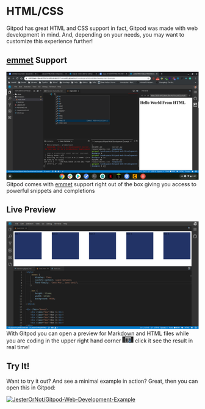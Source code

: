 # HTML/CSS

 Gitpod has great HTML and CSS support in fact, Gitpod was made with web development in mind. And, depending on your needs, you may want to customize this experience further!

## [emmet](http://emmet.io/) Support

![emmet demo](images/emmet.png)
Gitpod comes with [emmet](http://emmet.io/) support right out of the box giving you access to powerful snippets and completions


## Live Preview

![image of preview](images/live_preview.png)
With Gitpod you can open a preview for Markdown and HTML files while you are coding in the upper right hand corner ![preview icon](images/preview.png) click it see the result in real time!

## Try It!

Want to try it out? And see a minimal example in action? Great, then you can open this in Gitpod:

[![JesterOrNot/Gitpod-Web-Development-Example](https://gitpod.io/button/open-in-gitpod.svg)](https://gitpod.io/#https://github.com/JesterOrNot/Gitpod-Web-Development-Example)
